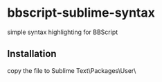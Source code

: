 # bbscript-sublime-syntax
simple syntax highlighting for BBScript

## Installation
copy the file to Sublime Text\Packages\User\
